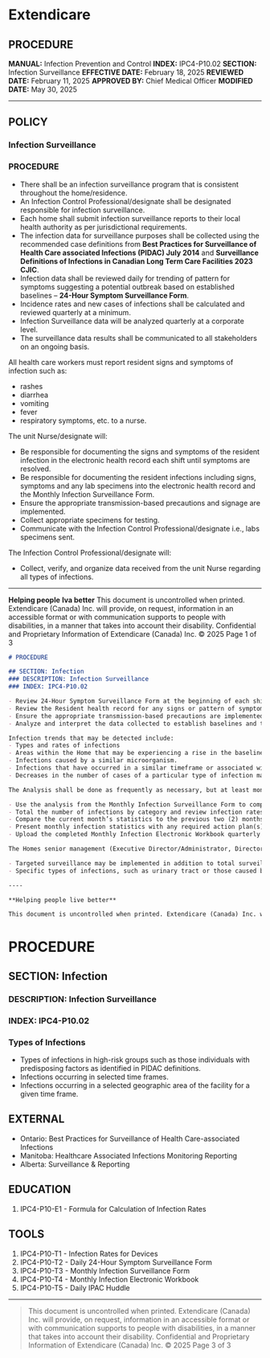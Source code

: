 # Extendicare

## PROCEDURE

**MANUAL:** Infection Prevention and Control
**INDEX:** IPC4-P10.02
**SECTION:** Infection Surveillance
**EFFECTIVE DATE:** February 18, 2025
**REVIEWED DATE:** February 11, 2025
**APPROVED BY:** Chief Medical Officer
**MODIFIED DATE:** May 30, 2025

----

## POLICY

### Infection Surveillance

### PROCEDURE

- There shall be an infection surveillance program that is consistent throughout the home/residence.
- An Infection Control Professional/designate shall be designated responsible for infection surveillance.
- Each home shall submit infection surveillance reports to their local health authority as per jurisdictional requirements.
- The infection data for surveillance purposes shall be collected using the recommended case definitions from **Best Practices for Surveillance of Health Care associated Infections (PIDAC) July 2014** and **Surveillance Definitions of Infections in Canadian Long Term Care Facilities 2023 CJIC**.
- Infection data shall be reviewed daily for trending of pattern for symptoms suggesting a potential outbreak based on established baselines – **24-Hour Symptom Surveillance Form**.
- Incidence rates and new cases of infections shall be calculated and reviewed quarterly at a minimum.
- Infection Surveillance data will be analyzed quarterly at a corporate level.
- The surveillance data results shall be communicated to all stakeholders on an ongoing basis.

All health care workers must report resident signs and symptoms of infection such as:
- rashes
- diarrhea
- vomiting
- fever
- respiratory symptoms, etc. to a nurse.

The unit Nurse/designate will:
- Be responsible for documenting the signs and symptoms of the resident infection in the electronic health record each shift until symptoms are resolved.
- Be responsible for documenting the resident infections including signs, symptoms and any lab specimens into the electronic health record and the Monthly Infection Surveillance Form.
- Ensure the appropriate transmission-based precautions and signage are implemented.
- Collect appropriate specimens for testing.
- Communicate with the Infection Control Professional/designate i.e., labs specimens sent.

The Infection Control Professional/designate will:
- Collect, verify, and organize data received from the unit Nurse regarding all types of infections.

----

**Helping people**
**Iva better**
This document is uncontrolled when printed.
Extendicare (Canada) Inc. will provide, on request, information in an accessible format or with communication supports to people with disabilities, in a manner that takes into account their disability. Confidential and Proprietary Information of Extendicare (Canada) Inc. © 2025
Page 1 of 3

```markdown
# PROCEDURE

## SECTION: Infection
### DESCRIPTION: Infection Surveillance
### INDEX: IPC4-P10.02

- Review 24-Hour Symptom Surveillance Form at the beginning of each shift and observe for any sign of pattern of symptoms suggesting an infection or potential outbreak and ensuring data completion for accuracy.
- Review the Resident health record for any signs or pattern of symptoms suggesting an infection or potential outbreak.
- Ensure the appropriate transmission-based precautions are implemented immediately should any signs of pattern of symptoms suggest an infection or potential outbreak.
- Analyze and interpret the data collected to establish baselines and trends.

Infection trends that may be detected include:
- Types and rates of infections
- Areas within the Home that may be experiencing a rise in the baseline number of Residents with a certain type of infection.
- Infections caused by a similar microorganism.
- Infections that have occurred in a similar timeframe or associated with certain procedures or equipment.
- Decreases in the number of cases of a particular type of infection may be due to the infection prevention and control modifications put into place.

The Analysis shall be done as frequently as necessary, but at least monthly, using the Monthly Infection Surveillance Form data, to intervene as appropriate (e.g., interview employees, provide education, review policies, perform appropriate audits, and communicate to appropriate stakeholders and employees).

- Use the analysis from the Monthly Infection Surveillance Form to complete the Monthly Infection Electronic Workbook to identify education and training needs.
- Total the number of infections by category and review infection rates monthly.
- Compare the current month’s statistics to the previous two (2) months’ statistics as well as the same month of the previous year. If there is a significant difference in infection rates, develop an action plan to address the findings. Actions in the plan must include a process for investigation, education, and ongoing monitoring of infection rates.
- Present monthly infection statistics with any required action plan(s) to the Infection Prevention and Control (IPAC) Committee and/or the Medical/Professional Advisory Committee.
- Upload the completed Monthly Infection Electronic Workbook quarterly to the OneDrive folder.

The Homes senior management (Executive Director/Administrator, Director Of Care, Director of Health and Wellness) in collaboration with the Infection Control Professional/designate will ensure infection control rates and reports are communicated to the employees.

- Targeted surveillance may be implemented in addition to total surveillance. It may include:
- Specific types of infections, such as urinary tract or those caused by a particular organism.

----

**Helping people live better**

This document is uncontrolled when printed. Extendicare (Canada) Inc. will provide, on request, information in an accessible format or with communication supports to people with disabilities, in a manner that takes into account their disability. Confidential and Proprietary Information of Extendicare (Canada) Inc. © 2025
```

# PROCEDURE

## SECTION: Infection
### DESCRIPTION: Infection Surveillance
### INDEX: IPC4-P10.02

### Types of Infections
- Types of infections in high-risk groups such as those individuals with predisposing factors as identified in PIDAC definitions.
- Infections occurring in selected time frames.
- Infections occurring in a selected geographic area of the facility for a given time frame.

## EXTERNAL
- Ontario: Best Practices for Surveillance of Health Care-associated Infections
- Manitoba: Healthcare Associated Infections Monitoring Reporting
- Alberta: Surveillance & Reporting

## EDUCATION
1. IPC4-P10-E1 - Formula for Calculation of Infection Rates

## TOOLS
1. IPC4-P10-T1 - Infection Rates for Devices
2. IPC4-P10-T2 - Daily 24-Hour Symptom Surveillance Form
3. IPC4-P10-T3 - Monthly Infection Surveillance Form
4. IPC4-P10-T4 - Monthly Infection Electronic Workbook
5. IPC4-P10-T5 - Daily IPAC Huddle

----

> This document is uncontrolled when printed.
> Extendicare (Canada) Inc. will provide, on request, information in an accessible format or with communication supports to people with disabilities, in a manner that takes into account their disability. Confidential and Proprietary Information of Extendicare (Canada) Inc. © 2025
> Page 3 of 3